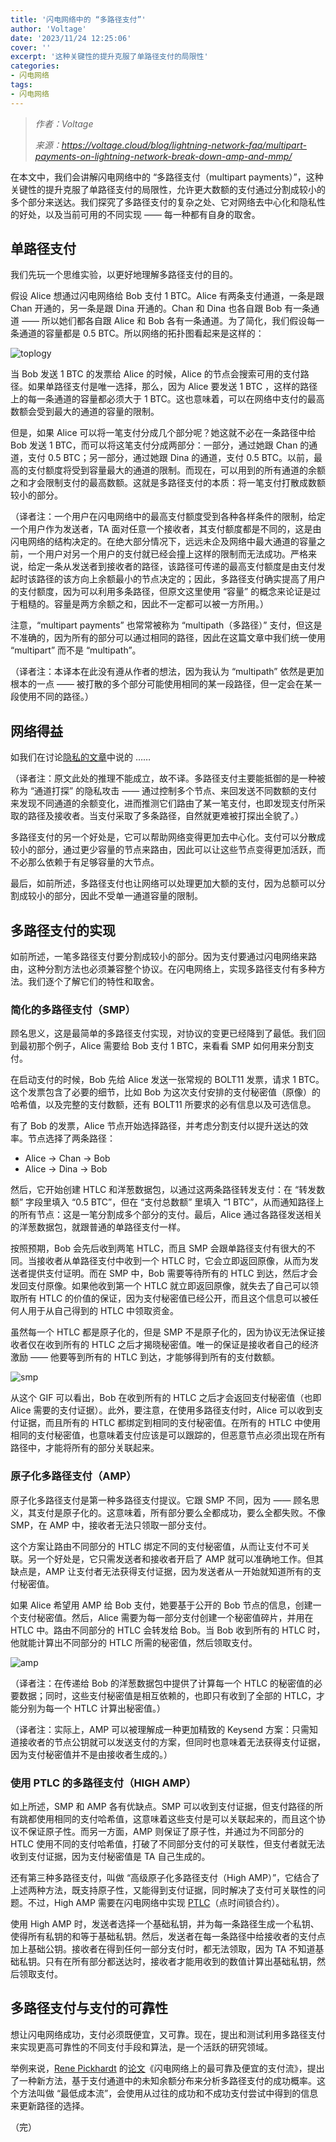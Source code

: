 ```yaml
---
title: '闪电网络中的 “多路径支付”'
author: 'Voltage'
date: '2023/11/24 12:25:06'
cover: ''
excerpt: '这种关键性的提升克服了单路径支付的局限性'
categories:
- 闪电网络
tags:
- 闪电网络
---
```



> *作者：Voltage*
> 
> *来源：<https://voltage.cloud/blog/lightning-network-faq/multipart-payments-on-lightning-network-break-down-amp-and-mmp/>*



在本文中，我们会讲解闪电网络中的 “多路径支付（multipart payments）”，这种关键性的提升克服了单路径支付的局限性，允许更大数额的支付通过分割成较小的多个部分来送达。我们探究了多路径支付的复杂之处、它对网络去中心化和隐私性的好处，以及当前可用的不同实现 —— 每一种都有自身的取舍。

## 单路径支付

我们先玩一个思维实验，以更好地理解多路径支付的目的。

假设 Alice 想通过闪电网络给 Bob 支付 1 BTC。Alice 有两条支付通道，一条是跟 Chan 开通的，另一条是跟 Dina 开通的。Chan 和 Dina 也各自跟 Bob 有一条通道 —— 所以她们都各自跟 Alice 和 Bob 各有一条通道。为了简化，我们假设每一条通道的容量都是 0.5 BTC。所以网络的拓扑图看起来是这样的：

![toplogy](../images/multipart-payments-on-lightning-network-break-down-amp-and-mmp/toplogy.png)

当 Bob 发送 1 BTC 的发票给 Alice 的时候，Alice 的节点会搜索可用的支付路径。如果单路径支付是唯一选择，那么，因为 Alice 要发送 1 BTC ，这样的路径上的每一条通道的容量都必须大于 1 BTC。这也意味着，可以在网络中支付的最高数额会受到最大的通道的容量的限制。

但是，如果 Alice 可以将一笔支付分成几个部分呢？她这就不必在一条路径中给 Bob 发送 1 BTC，而可以将这笔支付分成两部分：一部分，通过她跟 Chan 的通道，支付 0.5 BTC；另一部分，通过她跟 Dina 的通道，支付 0.5 BTC。以前，最高的支付额度将受到容量最大的通道的限制。而现在，可以用到的所有通道的余额之和才会限制支付的最高数额。这就是多路径支付的本质：将一笔支付打散成数额较小的部分。

（译者注：一个用户在闪电网络中的最高支付额度受到各种各样条件的限制，给定一个用户作为发送者，TA 面对任意一个接收者，其支付额度都是不同的，这是由闪电网络的结构决定的。在绝大部分情况下，远远未企及网络中最大通道的容量之前，一个用户对另一个用户的支付就已经会撞上这样的限制而无法成功。严格来说，给定一条从发送者到接收者的路径，该路径可传递的最高支付额度是由支付发起时该路径的该方向上余额最小的节点决定的；因此，多路径支付确实提高了用户的支付额度，因为可以利用多条路径，但原文这里使用 “容量” 的概念来论证是过于粗糙的。容量是两方余额之和，因此不一定都可以被一方所用。）

注意，“multipart payments” 也常常被称为 “multipath（多路径）” 支付，但这是不准确的，因为所有的部分可以通过相同的路径，因此在这篇文章中我们统一使用 “multipart” 而不是 “multipath”。

（译者注：本译本在此没有遵从作者的想法，因为我认为 “multipath”  依然是更加根本的一点 —— 被打散的多个部分可能使用相同的某一段路径，但一定会在某一段使用不同的路径。）

## 网络得益

如我们在讨论[隐私的文章](https://voltage.cloud/blog/lightning-network-faq/lightning-network-privacy-explainer/)中说的 ……

（译者注：原文此处的推理不能成立，故不译。多路径支付主要能抵御的是一种被称为 “通道打探” 的隐私攻击 —— 通过控制多个节点、来回发送不同数额的支付来发现不同通道的余额变化，进而推测它们路由了某一笔支付，也即发现支付所采取的路径及接收者。当支付采取了多条路径，自然就更难被打探出全貌了。）

多路径支付的另一个好处是，它可以帮助网络变得更加去中心化。支付可以分散成较小的部分，通过更少容量的节点来路由，因此可以让这些节点变得更加活跃，而不必那么依赖于有足够容量的大节点。

最后，如前所述，多路径支付也让网络可以处理更加大额的支付，因为总额可以分割成较小的部分，因此不受单一通道容量的限制。

## 多路径支付的实现

如前所述，一笔多路径支付要分割成较小的部分。因为支付要通过闪电网络来路由，这种分割方法也必须兼容整个协议。在闪电网络上，实现多路径支付有多种方法。我们逐个了解它们的特性和取舍。

### 简化的多路径支付（SMP）

顾名思义，这是最简单的多路径支付实现，对协议的变更已经降到了最低。我们回到最初那个例子，Alice 需要给 Bob 支付 1 BTC，来看看 SMP 如何用来分割支付。

在启动支付的时候，Bob 先给 Alice 发送一张常规的 BOLT11 发票，请求 1 BTC。这个发票包含了必要的细节，比如 Bob 为这次支付安排的支付秘密值（原像）的哈希值，以及完整的支付数额，还有 BOLT11 所要求的必有信息以及可选信息。

有了 Bob 的发票，Alice 节点开始选择路径，并考虑分割支付以提升送达的效率。节点选择了两条路径：

- Alice → Chan → Bob
- Alice → Dina → Bob

然后，它开始创建 HTLC 和洋葱数据包，以通过这两条路径转发支付：在 “转发数额” 字段里填入 “0.5 BTC”，但在 “支付总数额” 里填入 “1 BTC”，从而通知路径上的所有节点：这是一笔分割成多个部分的支付。最后，Alice 通过各路径发送相关的洋葱数据包，就跟普通的单路径支付一样。

按照预期，Bob 会先后收到两笔 HTLC，而且 SMP 会跟单路径支付有很大的不同。当接收者从单路径支付中收到一个 HTLC 时，它会立即返回原像，从而为发送者提供支付证明。而在 SMP 中，Bob 需要等待所有的 HTLC 到达，然后才会发回支付原像。如果他收到第一个 HTLC 就立即返回原像，就失去了自己可以领取所有 HTLC 的价值的保证，因为支付秘密值已经公开，而且这个信息可以被任何人用于从自己得到的 HTLC 中领取资金。

虽然每一个 HTLC 都是原子化的，但是 SMP 不是原子化的，因为协议无法保证接收者仅在收到所有的 HTLC 之后才揭晓秘密值。唯一的保证是接收者自己的经济激励 —— 他要等到所有的 HTLC 到达，才能够得到所有的支付数额。

![smp](../images/multipart-payments-on-lightning-network-break-down-amp-and-mmp/smp.gif)

从这个 GIF 可以看出，Bob 在收到所有的 HTLC 之后才会返回支付秘密值（也即 Alice 需要的支付证据）。此外，要注意，在使用多路径支付时，Alice 可以收到支付证据，而且所有的 HTLC 都绑定到相同的支付秘密值。在所有的 HTLC 中使用相同的支付秘密值，也意味着支付应该是可以跟踪的，但恶意节点必须出现在所有路径中，才能将所有的部分关联起来。

### 原子化多路径支付（AMP）

原子化多路径支付是第一种多路径支付提议。它跟 SMP 不同，因为 —— 顾名思义，其支付是原子化的。这意味着，所有部分要么全都成功，要么全都失败。不像 SMP，在 AMP 中，接收者无法只领取一部分支付。

这个方案让路由不同部分的 HTLC 绑定不同的支付秘密值，从而让支付不可关联。另一个好处是，它只需发送者和接收者开启了 AMP 就可以准确地工作。但其缺点是，AMP 让支付者无法获得支付证据，因为发送者从一开始就知道所有的支付秘密值。

如果 Alice 希望用 AMP 给 Bob 支付，她要基于公开的 Bob 节点的信息，创建一个支付秘密值。然后，Alice 需要为每一部分支付创建一个秘密值碎片，并用在 HTLC 中。路由不同部分的 HTLC 会转发给 Bob。当 Bob 收到所有的 HTLC 时，他就能计算出不同部分的 HTLC 所需的秘密值，然后领取支付。

![amp](../images/multipart-payments-on-lightning-network-break-down-amp-and-mmp/amp.gif)

（译者注：在传递给 Bob 的洋葱数据包中提供了计算每一个 HTLC 的秘密值的必要数据；同时，这些支付秘密值是相互依赖的，也即只有收到了全部的 HTLC，才能分别为每一个 HTLC 计算出秘密值。）

（译者注：实际上，AMP 可以被理解成一种更加精致的 Keysend 方案：只需知道接收者的节点公钥就可以发送支付的方案，但同时也意味着无法获得支付证据，因为支付秘密值并不是由接收者生成的。）

### 使用 PTLC 的多路径支付（HIGH AMP）

如上所述，SMP 和 AMP 各有优缺点。SMP 可以收到支付证据，但支付路径的所有跳都使用相同的支付哈希值，这意味着这些支付是可以关联起来的，而且这个协议不保证原子性。而另一方面，AMP 则保证了原子性，并通过为不同部分的 HTLC 使用不同的支付哈希值，打破了不同部分支付的可关联性，但支付者就无法收到支付证据，因为支付秘密值是 TA 自己生成的。

还有第三种多路径支付，叫做 “高级原子化多路径支付（High AMP）”，它结合了上述两种方法，既支持原子性，又能得到支付证据，同时解决了支付可关联性的问题。不过，High AMP 需要在闪电网络中实现 [PTLC](https://voltage.cloud/blog/lightning-network-faq/point-time-locked-contracts/)（点时间锁合约）。

使用 High AMP 时，发送者选择一个基础私钥，并为每一条路径生成一个私钥、使得所有私钥的和等于基础私钥。然后，发送者在每一条路径中给接收者的支付点加上基础公钥。接收者在得到任何一部分支付时，都无法领取，因为 TA 不知道基础私钥。只有在所有部分都送达时，接收者才能用收到的数值计算出基础私钥，然后领取支付。

## 多路径支付与支付的可靠性

想让闪电网络成功，支付必须既便宜，又可靠。现在，提出和测试利用多路径支付来实现更高可靠性的不同支付手段和算法，是一个活跃的研究领域。

举例来说，[Rene Pickhardt](https://twitter.com/renepickhardt) 的[论文](https://arxiv.org/abs/2107.05322)《闪电网络上的最可靠及便宜的支付流》，提出了一种新方法，基于支付通道中的未知余额分布来分析多路径支付的成功概率。这个方法叫做 “最低成本流”，会使用从过往的成功和不成功支付尝试中得到的信息来更新路径的选择。

（完）